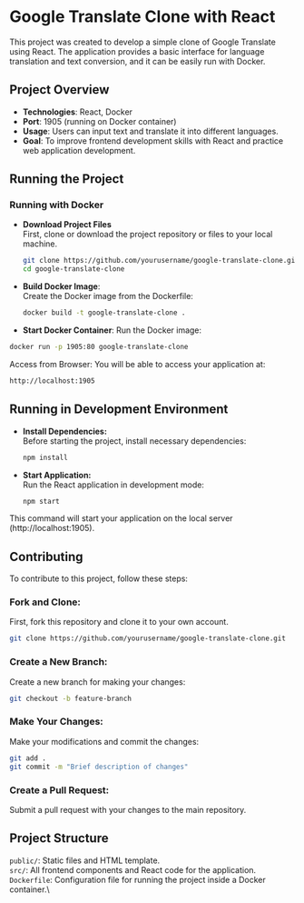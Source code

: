 # Google Translate Clone with React

This project was created to develop a simple clone of Google Translate using React. The application provides a basic interface for language translation and text conversion, and it can be easily run with Docker.

## Project Overview

- **Technologies**: React, Docker
- **Port**: 1905 (running on Docker container)
- **Usage**: Users can input text and translate it into different languages.
- **Goal**: To improve frontend development skills with React and practice web application development.
## Running the Project

### Running with Docker
- **Download Project Files**\
First, clone or download the project repository or files to your local machine.
  ```bash
  git clone https://github.com/yourusername/google-translate-clone.git
  cd google-translate-clone
  ```
- **Build Docker Image**:\
Create the Docker image from the Dockerfile:
  ```bash
  docker build -t google-translate-clone .
  ```
 - **Start Docker Container**:
Run the Docker image:
  ```bash
  docker run -p 1905:80 google-translate-clone
  ```
Access from Browser:
You will be able to access your application at:
  ```bash
  http://localhost:1905
  ```
## Running in Development Environment
- **Install Dependencies:**\
Before starting the project, install necessary dependencies:
  ```bash
  npm install
  ```
- **Start Application:**\
Run the React application in development mode:
  ```bash
  npm start
  ```
This command will start your application on the local server (http://localhost:1905).
## Contributing

To contribute to this project, follow these steps:

### Fork and Clone:
First, fork this repository and clone it to your own account.
  ```bash
  git clone https://github.com/yourusername/google-translate-clone.git
  ```
### Create a New Branch:
Create a new branch for making your changes:
  ```bash
  git checkout -b feature-branch
  ```
### Make Your Changes:
Make your modifications and commit the changes:
  ```bash
  git add .
  git commit -m "Brief description of changes"
  ```
### Create a Pull Request:
Submit a pull request with your changes to the main repository.
## Project Structure

`public/`: Static files and HTML template.\
`src/`: All frontend components and React code for the application.\
`Dockerfile`: Configuration file for running the project inside a Docker container.\